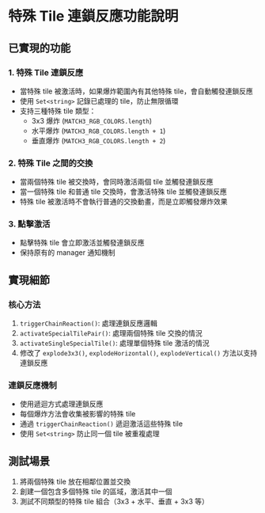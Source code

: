 # 特殊 Tile 連鎖反應功能說明

## 已實現的功能

### 1. 特殊 Tile 連鎖反應

- 當特殊 tile 被激活時，如果爆炸範圍內有其他特殊 tile，會自動觸發連鎖反應
- 使用 `Set<string>` 記錄已處理的 tile，防止無限循環
- 支持三種特殊 tile 類型：
  - 3x3 爆炸 (`MATCH3_RGB_COLORS.length`)
  - 水平爆炸 (`MATCH3_RGB_COLORS.length + 1`)
  - 垂直爆炸 (`MATCH3_RGB_COLORS.length + 2`)

### 2. 特殊 Tile 之間的交換

- 當兩個特殊 tile 被交換時，會同時激活兩個 tile 並觸發連鎖反應
- 當一個特殊 tile 和普通 tile 交換時，會激活特殊 tile 並觸發連鎖反應
- 特殊 tile 被激活時不會執行普通的交換動畫，而是立即觸發爆炸效果

### 3. 點擊激活

- 點擊特殊 tile 會立即激活並觸發連鎖反應
- 保持原有的 manager 通知機制

## 實現細節

### 核心方法

1. `triggerChainReaction()`: 處理連鎖反應邏輯
2. `activateSpecialTilePair()`: 處理兩個特殊 tile 交換的情況
3. `activateSingleSpecialTile()`: 處理單個特殊 tile 激活的情況
4. 修改了 `explode3x3()`, `explodeHorizontal()`, `explodeVertical()` 方法以支持連鎖反應

### 連鎖反應機制

- 使用遞迴方式處理連鎖反應
- 每個爆炸方法會收集被影響的特殊 tile
- 通過 `triggerChainReaction()` 遞迴激活這些特殊 tile
- 使用 `Set<string>` 防止同一個 tile 被重複處理

## 測試場景

1. 將兩個特殊 tile 放在相鄰位置並交換
2. 創建一個包含多個特殊 tile 的區域，激活其中一個
3. 測試不同類型的特殊 tile 組合（3x3 + 水平、垂直 + 3x3 等）
